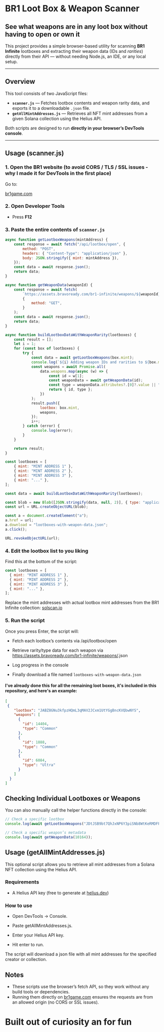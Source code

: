 # BR1 Loot Box & Weapon Scanner
## See what weapons are in any loot box without having to open or own it

This project provides a simple browser-based utility for scanning **BR1 Infinite** lootboxes and extracting their weapon data (IDs and *rarities*) directly from their API — without needing Node.js, an IDE, or any local setup.

---

## Overview

This tool consists of two JavaScript files:

- **`scanner.js`** — Fetches lootbox contents and weapon rarity data, and exports it to a downloadable `.json` file.  
- **`getAllMintAddresses.js`** — Retrieves all NFT mint addresses from a given Solana collection using the Helius API.

Both scripts are designed to run **directly in your browser’s DevTools console**.

---

## Usage (scanner.js)

### 1. Open the BR1 website (to avoid CORS / TLS / SSL issues - why I made it for DevTools in the first place)
Go to:

[br1game.com](https://www.br1game.com/signup?referral=Tammoom)

### 2. Open Developer Tools
- Press **F12**

### 3. Paste the entire contents of `scanner.js`

```js
async function getLootboxWeapons(mintAddress) {
    const response = await fetch("/api/lootbox/open", {
        method: "POST",
        headers: { "Content-Type": "application/json" },
        body: JSON.stringify({ mint: mintAddress }),
    });
    const data = await response.json();
    return data;
}

async function getWeaponData(weaponId) {
    const response = await fetch(
        `https://assets.bravoready.com/br1-infinite/weapons/${weaponId}.json`,
        {
            method: "GET",
        }
    );
    const data = await response.json();
    return data;
}

async function buildLootboxDataWithWeaponRarity(lootboxes) {
    const result = [];
    let i = 1;
    for (const box of lootboxes) {
        try {
            const data = await getLootboxWeapons(box.mint);
            console.log(`${i} Adding weapon IDs and rarities to ${box.mint}`);
            const weapons = await Promise.all(
                data.weapons.map(async (w) => {
                    const id = w[1];
                    const weaponData = await getWeaponData(id);
                    const type = weaponData.attributes?.[0]?.value || "Unknown";
                    return { id, type };
                })
            );
            result.push({
                lootbox: box.mint,
                weapons,
            });
            i++;
        } catch (error) {
            console.log(error);
        }
    }

    return result;
}

const lootboxes = [
    { mint: "MINT ADDRESS 1" },
    { mint: "MINT ADDRESS 2" },
    { mint: "MINT ADDRESS 3" },
    { mint: "..." },
];

const data = await buildLootboxDataWithWeaponRarity(lootboxes);

const blob = new Blob([JSON.stringify(data, null, 2)], { type: "application/json" });
const url = URL.createObjectURL(blob);

const a = document.createElement("a");
a.href = url;
a.download = "lootboxes-with-weapon-data.json";
a.click();

URL.revokeObjectURL(url);
```

### 4. Edit the lootbox list to you liking
Find this at the bottom of the script:
```js
const lootboxes = [
  { mint: "MINT ADDRESS 1" },
  { mint: "MINT ADDRESS 2" },
  { mint: "MINT ADDRESS 3" },
  { mint: "..." },
];
```
Replace the mint addresses with actual lootbox mint addresses from the BR1 Infinite collection:
[solscan.io](https://solscan.io/collection/f43093f59bcf463c0437d25b8661ab7408dac48d52589f037acea2cb7041c612)

### 5. Run the script

Once you press Enter, the script will:

- Fetch each lootbox’s contents via /api/lootbox/open

- Retrieve rarity/type data for each weapon via https://assets.bravoready.com/br1-infinite/weapons/<id>.json

- Log progress in the console

- Finally download a file named ```lootboxes-with-weapon-data.json```

#### I've already done this for all the remaining loot boxes, it's included in this repository, and here's an example:

```json
[
 {
    "lootbox": "JABZ8GNu3kfpzHQmL3qMAV2JCxm1UtYGgBncKVQbwNYS",
    "weapons": [
      {
        "id": 14404,
        "type": "Common"
      },
      {
        "id": 1888,
        "type": "Common"
      },
      {
        "id": 6084,
        "type": "Ultra"
      }
    ]
  }
]
```

## Checking Individual Lootboxes or Weapons
You can also manually call the helper functions directly in the console:
```js
// Check a specific lootbox
console.log(await getLootboxWeapons("JDtJSB9bt7QhJxNP6Y3piSNb8WtKeRMDFPJQ88EFrAL1"));

// Check a specific weapon’s metadata
console.log(await getWeaponData(10164));
```
## Usage (getAllMintAddresses.js)
This optional script allows you to retrieve all mint addresses from a Solana NFT collection using the Helius API.

### Requirements

- A Helius API key (free to generate at [helius.dev](https://www.helius.dev/))

### How to use

- Open DevTools -> Console.

- Paste getAllMintAddresses.js.

- Enter your Helius API key.

- Hit enter to run.

The script will download a json file with all mint addresses for the specified creator or collection.

## Notes
- These scripts use the browser’s fetch API, so they work without any build tools or dependencies.
- Running them directly on [br1game.com](https://www.br1game.com/signup?referral=Tammoom) ensures the requests are from an allowed origin (no CORS or SSL issues).

# Built out of curiosity an for fun
